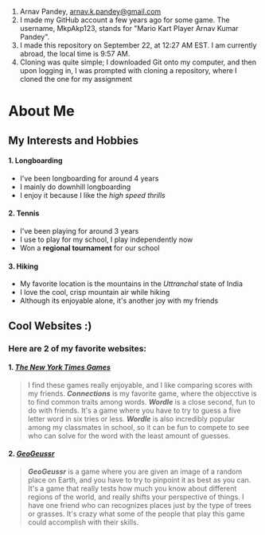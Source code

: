 1. Arnav Pandey, arnav.k.pandey@gmail.com
2. I made my GitHub account a few years ago for some game. The username, MkpAkp123, stands for "Mario Kart Player Arnav Kumar Pandey".
3. I made this repository on September 22, at 12:27 AM EST. I am currently abroad, the local time is 9:57 AM.
4. Cloning was quite simple; I downloaded Git onto my computer, and then upon logging in, I was prompted with cloning a repository, where I cloned the one for my assignment


# About Me

## **My Interests and Hobbies**
####  **1. Longboarding**
* I've been longboarding for around 4 years
* I mainly do downhill longboarding
* I enjoy it because I like the _high speed thrills_
####  **2. Tennis**
* I've been playing for around 3 years
* I use to play for my school, I play independently now
* Won a **regional tournament** for our school
####  **3. Hiking**
* My favorite location is the mountains in the _Uttranchal_ state of India     
* I love the cool, crisp mountain air while hiking
* Although its enjoyable alone, it's another joy with my friends

## Cool Websites :)
### Here are 2 of my favorite websites:
#### **1. [_The New York Times Games_](https://www.nytimes.com/crosswords)**
> I find these games really enjoyable, and I like comparing scores with my friends.  **_Connections_** is my favorite game, where the objecctive is to find common traits among words.  **_Wordle_** is a close second, fun to do with friends.  It's a game where you have to try to guess a five letter word in six tries or less.  **_Wordle_** is also incredibly popular among my classmates in school, so it can be fun to compete to see who can solve for the word with the least amount of guesses.

#### **2. [_GeoGeussr_](https://www.geoguessr.com/)**
>**_GeoGeussr_** is a game where you are given an image of a random place on Earth, and you have to try to pinpoint it as best as you can. It's a game that really tests how much you know about different regions of the world, and really shifts your perspective of things. I have one friend who can recognizes places just by the type of trees or grasses. It's crazy what some of the people that play this game could accomplish with their skills.
